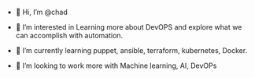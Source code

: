 - 👋 Hi, I’m @chad
- 👀 I’m interested in Learning more about DevOPS and explore what we can accomplish with automation.

- 🌱 I’m currently learning puppet, ansible, terraform, kubernetes, Docker.
- 💞️ I’m looking to work more with Machine learning, AI, DevOPs


<!---
chad-38/chad-38 is a ✨ special ✨ repository because its `
